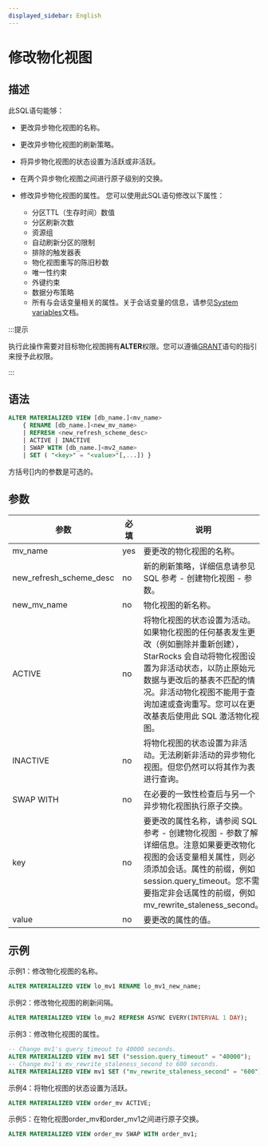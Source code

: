 ```yaml
---
displayed_sidebar: English
---
```


# 修改物化视图

## 描述

此SQL语句能够：

- 更改异步物化视图的名称。
- 更改异步物化视图的刷新策略。
- 将异步物化视图的状态设置为活跃或非活跃。
- 在两个异步物化视图之间进行原子级别的交换。
- 修改异步物化视图的属性。
  您可以使用此SQL语句修改以下属性：

  - 分区TTL（生存时间）数值
  - 分区刷新次数
  - 资源组
  - 自动刷新分区的限制
  - 排除的触发器表
  - 物化视图重写的陈旧秒数
  - 唯一性约束
  - 外键约束
  - 数据分布策略
  - 所有与会话变量相关的属性。关于会话变量的信息，请参见[System variables](../../../reference/System_variable.md)文档。

:::提示

执行此操作需要对目标物化视图拥有**ALTER**权限。您可以遵循[GRANT](../account-management/GRANT.md)语句的指引来授予此权限。

:::

## 语法

```SQL
ALTER MATERIALIZED VIEW [db_name.]<mv_name> 
    { RENAME [db_name.]<new_mv_name> 
    | REFRESH <new_refresh_scheme_desc> 
    | ACTIVE | INACTIVE 
    | SWAP WITH [db_name.]<mv2_name>
    | SET ( "<key>" = "<value>"[,...]) }
```

方括号[]内的参数是可选的。

## 参数

|参数|必填|说明|
|---|---|---|
|mv_name|yes|要更改的物化视图的名称。|
|new_refresh_scheme_desc|no|新的刷新策略，详细信息请参见 SQL 参考 - 创建物化视图 - 参数。|
|new_mv_name|no|物化视图的新名称。|
|ACTIVE|no|将物化视图的状态设置为活动。如果物化视图的任何基表发生更改（例如删除并重新创建），StarRocks 会自动将物化视图设置为非活动状态，以防止原始元数据与更改后的基表不匹配的情况。非活动物化视图不能用于查询加速或查询重写。您可以在更改基表后使用此 SQL 激活物化视图。|
|INACTIVE|no|将物化视图的状态设置为非活动。无法刷新非活动的异步物化视图。但您仍然可以将其作为表进行查询。|
|SWAP WITH|no|在必要的一致性检查后与另一个异步物化视图执行原子交换。|
|key|no|要更改的属性名称，请参阅 SQL 参考 - 创建物化视图 - 参数了解详细信息。注意如果要更改物化视图的会话变量相关属性，则必须添加会话。属性的前缀，例如 session.query_timeout。您不需要指定非会话属性的前缀，例如 mv_rewrite_staleness_second。|
|value|no|要更改的属性的值。|

## 示例

示例1：修改物化视图的名称。

```SQL
ALTER MATERIALIZED VIEW lo_mv1 RENAME lo_mv1_new_name;
```

示例2：修改物化视图的刷新间隔。

```SQL
ALTER MATERIALIZED VIEW lo_mv2 REFRESH ASYNC EVERY(INTERVAL 1 DAY);
```

示例3：修改物化视图的属性。

```SQL
-- Change mv1's query_timeout to 40000 seconds.
ALTER MATERIALIZED VIEW mv1 SET ("session.query_timeout" = "40000");
-- Change mv1's mv_rewrite_staleness_second to 600 seconds.
ALTER MATERIALIZED VIEW mv1 SET ("mv_rewrite_staleness_second" = "600");
```

示例4：将物化视图的状态设置为活跃。

```SQL
ALTER MATERIALIZED VIEW order_mv ACTIVE;
```

示例5：在物化视图order_mv和order_mv1之间进行原子交换。

```SQL
ALTER MATERIALIZED VIEW order_mv SWAP WITH order_mv1;
```
